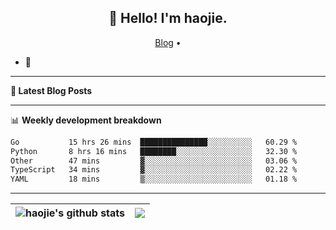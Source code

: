 <h2 align="center">👋 Hello! I'm haojie.</h2>
<p align="center">
  <a href="https://aoyouer.com">Blog</a> •
</p>


- 🔭 


-------

**📝 Latest Blog Posts**


-------

📊 **Weekly development breakdown**
<!--START_SECTION:waka-->

```txt
Go           15 hrs 26 mins  ███████████████░░░░░░░░░░   60.29 %
Python       8 hrs 16 mins   ████████░░░░░░░░░░░░░░░░░   32.30 %
Other        47 mins         ▓░░░░░░░░░░░░░░░░░░░░░░░░   03.06 %
TypeScript   34 mins         ▓░░░░░░░░░░░░░░░░░░░░░░░░   02.22 %
YAML         18 mins         ▒░░░░░░░░░░░░░░░░░░░░░░░░   01.18 %
```

<!--END_SECTION:waka-->

-------



| <img align="center" src="https://github-readme-stats.vercel.app/api?username=haojie06&show_icons=true&theme=graywhite&show_icons=true&count_private=true&include_all_commits=true&hide_border=true" alt="haojie's github stats" /> | <img align="center" src="https://github-readme-stats.vercel.app/api/top-langs/?username=haojie06&layout=compact&theme=graywhite&hide_border=true&hide=css,html" /> |
| ------------- | ------------- |



